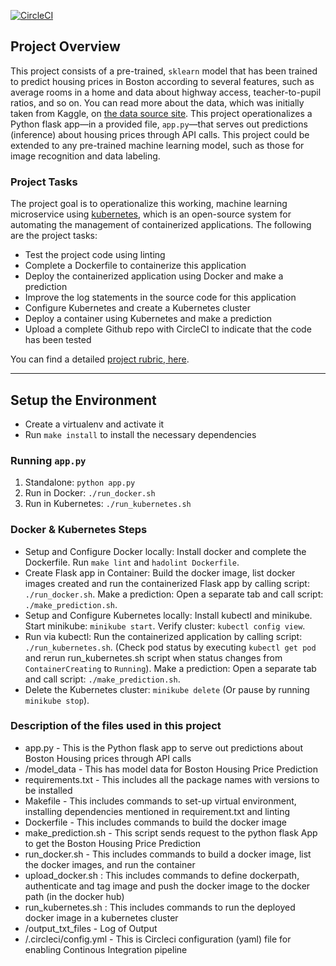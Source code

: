 [![CircleCI](https://circleci.com/gh/irschad/project-ml-microservice-kubernetes.svg?style=svg)](https://app.circleci.com/pipelines/github/irschad)

## Project Overview

This project consists of a pre-trained, `sklearn` model that has been trained to predict housing prices in Boston according to several features, such as average rooms in a home and data about highway access, teacher-to-pupil ratios, and so on. You can read more about the data, which was initially taken from Kaggle, on [the data source site](https://www.kaggle.com/c/boston-housing). This project operationalizes a Python flask app—in a provided file, `app.py`—that serves out predictions (inference) about housing prices through API calls. This project could be extended to any pre-trained machine learning model, such as those for image recognition and data labeling.

### Project Tasks

The project goal is to operationalize this working, machine learning microservice using [kubernetes](https://kubernetes.io/), which is an open-source system for automating the management of containerized applications. The following are the project tasks:
* Test the project code using linting
* Complete a Dockerfile to containerize this application
* Deploy the containerized application using Docker and make a prediction
* Improve the log statements in the source code for this application
* Configure Kubernetes and create a Kubernetes cluster
* Deploy a container using Kubernetes and make a prediction
* Upload a complete Github repo with CircleCI to indicate that the code has been tested

You can find a detailed [project rubric, here](https://review.udacity.com/#!/rubrics/2576/view).

---

## Setup the Environment

* Create a virtualenv and activate it
* Run `make install` to install the necessary dependencies

### Running `app.py`

1. Standalone:  `python app.py`
2. Run in Docker:  `./run_docker.sh`
3. Run in Kubernetes:  `./run_kubernetes.sh`

### Docker & Kubernetes Steps

* Setup and Configure Docker locally:
  Install docker and complete the Dockerfile. 
  Run `make lint` and `hadolint Dockerfile`.
* Create Flask app in Container: 
  Build the docker image, list docker images created and run the containerized Flask app by calling script: `./run_docker.sh`. 
  Make a prediction: Open a separate tab and call script: `./make_prediction.sh`.
* Setup and Configure Kubernetes locally:
  Install kubectl and minikube. 
  Start minikube: `minikube start`. 
  Verify cluster:  `kubectl config view`.
* Run via kubectl:
  Run the containerized application by calling script: `./run_kubernetes.sh`.
  (Check pod status by executing `kubectl get pod` and rerun run_kubernetes.sh script when status changes from `ContainerCreating` to `Running`).
  Make a prediction: Open a separate tab and call script: `./make_prediction.sh`.
* Delete the Kubernetes cluster: `minikube delete`  (Or pause by running `minikube stop`). 


### Description of the files used in this project
* app.py - This is the Python flask app to serve out predictions about Boston Housing prices through API calls
* /model_data - This has model data for Boston Housing Price Prediction
* requirements.txt - This includes all the package names with versions to be installed
* Makefile - This includes commands to set-up virtual environment, installing dependencies mentioned in requirement.txt and linting
* Dockerfile - This includes commands to build the docker image
* make_prediction.sh - This script sends request to the python flask App to get the Boston Housing Price Prediction
* run_docker.sh - This includes commands to build a docker image, list the docker images, and run the container
* upload_docker.sh : This includes commands to define dockerpath, authenticate and tag image and push the docker image to the docker path (in the docker hub)
* run_kubernetes.sh : This includes commands to run the deployed docker image in a kubernetes cluster
* /output_txt_files - Log of Output
* /.circleci/config.yml - This is Circleci configuration (yaml) file for enabling Continous Integration pipeline
